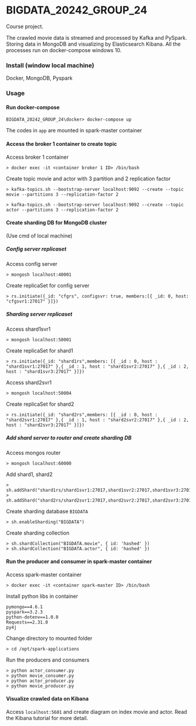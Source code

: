 # BIGDATA_20242_GROUP_24

Course project.

The crawled movie data is streamed and processed by Kafka and PySpark. Storing data in MongoDB and visualizing by Elasticsearch Kibana. All the processes run on docker-compose windows 10. 

### Install (window local machine)
Docker, MongoDB, Pyspark

### Usage
#### Run docker-compose
```
BIGDATA_20242_GROUP_24\docker> docker-compose up
```
The codes in `app` are mounted in spark-master container 
#### Access the broker 1 container to create topic
Access broker 1 container
```
> docker exec -it <container broker 1 ID> /bin/bash
```
Create topic movie and actor with 3 partition and 2 replication factor
```
> kafka-topics.sh --bootstrap-server localhost:9092 --create --topic movie --partitions 3 --replication-factor 2

> kafka-topics.sh --bootstrap-server localhost:9092 --create --topic actor --partitions 3 --replication-factor 2
```
#### Create sharding DB for MongoDB cluster 
(Use cmd of local machine)

##### Config server replicaset
Access config server 
```
> mongosh localhost:40001
```
Create replicaSet for config server
```
> rs.initiate({_id: "cfgrs", configsvr: true, members:[{ _id: 0, host: "cfgsvr1:27017" }]})
```

##### Sharding server replicaset
Access shard1svr1
```
> mongosh localhost:50001
```
Create replicaSet for shard1
```
> rs.initiate({_id: "shard1rs",members: [{ _id : 0, host : "shard1svr1:27017" },{ _id : 1, host : "shard1svr2:27017" },{ _id : 2, host : "shard1svr3:27017" }]})
```
Access shard2svr1
```
> mongosh localhost:50004
```
Create replicaSet for shard2
```
> rs.initiate({_id: "shard2rs",members: [{ _id : 0, host : "shard2svr1:27017" },{ _id : 1, host : "shard2svr2:27017" },{ _id : 2, host : "shard2svr3:27017" }]})
```
##### Add shard server to router and create sharding DB
Access mongos router
```
> mongosh localhost:60000
```
Add shard1, shard2
```
> sh.addShard("shard1rs/shard1svr1:27017,shard1svr2:27017,shard1svr3:27017")
> sh.addShard("shard2rs/shard2svr1:27017,shard2svr2:27017,shard2svr3:27017")
```
Create sharding database `BIGDATA`
```
> sh.enableSharding("BIGDATA")
```
Create sharding collection
```
> sh.shardCollection("BIGDATA.movie", { id: 'hashed' })
> sh.shardCollection("BIGDATA.actor", { id: 'hashed' })
```

#### Run the producer and consumer in spark-master container
Access spark-master container
```
> docker exec -it <container spark-master ID> /bin/bash
```
Install python libs in container
```
pymongo==4.6.1
pyspark==3.2.3
python-dotenv==1.0.0
Requests==2.31.0
py4j
```
Change directory to mounted folder
```
> cd /opt/spark-applications
```
Run the producers and consumers
```
> python actor_consumer.py
> python movie_consumer.py
> python actor_producer.py
> python movie_producer.py
```

#### Visualize crawled data on Kibana
Access `localhost:5601` and create diagram on index movie and actor. Read the Kibana tutorial for more detail.

